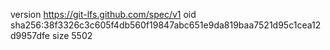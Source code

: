 version https://git-lfs.github.com/spec/v1
oid sha256:38f3326c3c605f4db560f19847abc651e9da819baa7521d95c1cea12d9957dfe
size 5502
